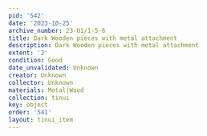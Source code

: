 ```yaml
---
pid: '542'
date: '2023-10-25'
archive_number: 23-01/1-5-6
title: Dark Wooden pieces with metal attachment
description: Dark Wooden pieces with metal attachment
extent: '2'
condition: Good
date_unvalidated: Unknown
creator: Unknown
collector: Unknown
materials: Metal|Wood
collection: tinui
key: object
order: '541'
layout: tinui_item
---
```

